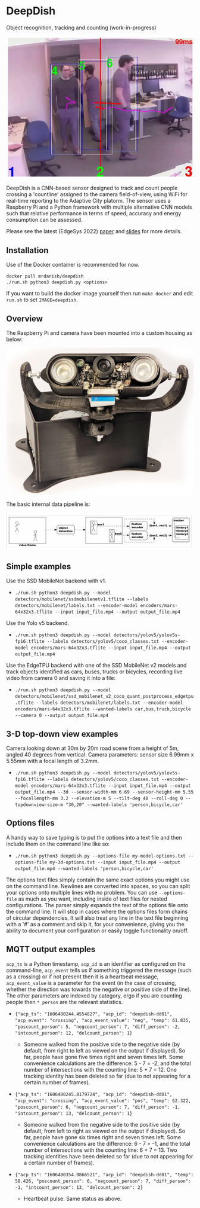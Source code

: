 # DeepDish

Object recognition, tracking and counting (work-in-progress)

![person detection and tracking](docs/images/titan.png)

DeepDish is a CNN-based sensor designed to track and count people crossing a 'countline' assigned to the
camera field-of-view, using WiFi for real-time reporting to the Adaptive City platorm. The sensor uses a Raspberry
Pi and a Python framework with multiple alternative CNN models such that relative performance in terms of speed,
accuracy and energy consumption can be assessed.

Please see the latest (EdgeSys 2022) [paper](https://www.cl.cam.ac.uk/~mrd45/diet-deepdish.pdf) and [slides](https://www.cl.cam.ac.uk/~mrd45/edgesys22_slides.pdf) for more details.

## Installation

Use of the Docker container is recommended for now.
```
docker pull mrdanish/deepdish
./run.sh python3 deepdish.py <options>
```
If you want to build the docker image yourself then run `make docker` and edit `run.sh` to set `IMAGE=deepdish`.

## Overview

The Raspberry Pi and camera have been mounted into a custom housing as below:

![prototype DeepDish unit](docs/images/huey.png)

The basic internal data pipeline is:

![pipeline](docs/images/tracking-by-detection-pipeline.png)

## Simple examples

Use the SSD MobileNet backend with v1.
- `./run.sh python3 deepdish.py --model detectors/mobilenet/ssdmobilenetv1.tflite --labels detectors/mobilenet/labels.txt --encoder-model encoders/mars-64x32x3.tflite --input input_file.mp4 --output output_file.mp4`

Use the Yolo v5 backend.
- `./run.sh python3 deepdish.py --model detectors/yolov5/yolov5s-fp16.tflite --labels detectors/yolov5/coco_classes.txt --encoder-model encoders/mars-64x32x3.tflite --input input_file.mp4 --output output_file.mp4`

Use the EdgeTPU backend with one of the SSD MobileNet v2 models and track objects identified as cars, buses, trucks or bicycles, recording live video from camera 0 and saving it into a file:
- `./run.sh python3 deepdish.py --model detectors/mobilenet/ssd_mobilenet_v2_coco_quant_postprocess_edgetpu.tflite --labels detectors/mobilenet/labels.txt --encoder-model encoders/mars-64x32x3.tflite --wanted-labels car,bus,truck,bicycle --camera 0 --output output_file.mp4`

## 3-D top-down view examples

Camera looking down at 30m by 20m road scene from a height of 5m, angled 40 degrees from vertical. Camera parameters: sensor size 6.99mm x 5.55mm with a focal length of 3.2mm.
- `./run.sh python3 deepdish.py --model detectors/yolov5/yolov5s-fp16.tflite --labels detectors/yolov5/coco_classes.txt --encoder-model encoders/mars-64x32x3.tflite --input input_file.mp4 --output output_file.mp4 --3d --sensor-width-mm 6.69 --sensor-height-mm 5.55 --focallength-mm 3.2 --elevation-m 5 --tilt-deg 40 --roll-deg 0 --topdownview-size-m "30,20" --wanted-labels 'person,bicycle,car'`

## Options files

A handy way to save typing is to put the options into a text file and then include them on the command line like so:
- `./run.sh python3 deepdish.py --options-file my-model-options.txt --options-file my-3d-options.txt --input input_file.mp4 --output output_file.mp4 --wanted-labels 'person,bicycle,car'`

The options text files simply contain the same exact options you might use on the command line. Newlines are converted into spaces, so you can split your options onto multiple lines with no problem. You can use `--options-file` as much as you want, including inside of text files for nested configurations. The parser simply expands the text of the options file onto the command line. It will stop in cases where the options files form chains of circular dependencies. It will also treat any line in the text file beginning with a '#' as a comment and skip it, for your convenience, giving you the ability to document your configuration or easily toggle functionality on/off.

## MQTT output examples

`acp_ts` is a Python timestamp, `acp_id` is an identifier as configured on the command-line, `acp_event` tells us if something triggered the message (such as a crossing) or if not present then it is a heartbeat message, `acp_event_value` is a parameter for the event (in the case of crossing, whether the direction was towards the negative or positive side of the line). The other parameters are indexed by category, ergo if you are counting people then `*_person` are the relevant statistics.

* `{"acp_ts": "1606480244.4554827", "acp_id": "deepdish-dd01", "acp_event": "crossing", "acp_event_value": "neg", "temp": 61.835, "poscount_person": 5, "negcount_person": 7, "diff_person": -2, "intcount_person": 12, "delcount_person": 1}`
  * Someone walked from the positive side to the negative side (by default, from right to left as viewed on the output if displayed). So far, people have gone five times right and seven times left. Some convenience calculations are the difference: 5 - 7 = -2, and the total number of intersections with the counting line: 5 + 7 = 12. One tracking identity has been deleted so far (due to not appearing for a certain number of frames).

* `{"acp_ts": "1606480245.8179724", "acp_id": "deepdish-dd01", "acp_event": "crossing", "acp_event_value": "pos", "temp": 62.322, "poscount_person": 6, "negcount_person": 7, "diff_person": -1, "intcount_person": 13, "delcount_person": 1}`
  * Someone walked from the negative side to the positive side (by default, from left to right as viewed on the output if displayed). So far, people have gone six times right and seven times left. Some convenience calculations are the difference: 6 - 7 = -1, and the total number of intersections with the counting line: 6 + 7 = 13. Two tracking identities have been deleted so far (due to not appearing for a certain number of frames).

* `{"acp_ts": "1606480354.9866521", "acp_id": "deepdish-dd01", "temp": 58.426, "poscount_person": 6, "negcount_person": 7, "diff_person": -1, "intcount_person": 13, "delcount_person": 2}`
  * Heartbeat pulse. Same status as above.
